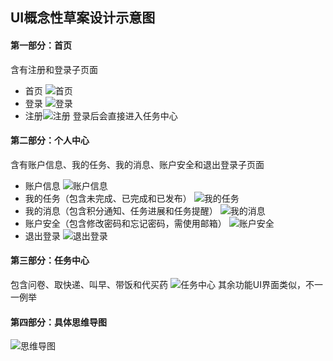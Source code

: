 ﻿## UI概念性草案设计示意图
#### 第一部分：首页
含有注册和登录子页面
* 首页
![首页](https://img-blog.csdnimg.cn/20190426203138562.png?x-oss-process=image/watermark,type_ZmFuZ3poZW5naGVpdGk,shadow_10,text_aHR0cHM6Ly9ibG9nLmNzZG4ubmV0L3dlaXhpbl8zNzgwMjIyOA==,size_16,color_FFFFFF,t_70)
* 登录 ![登录](https://img-blog.csdnimg.cn/20190426203200869.png?x-oss-process=image/watermark,type_ZmFuZ3poZW5naGVpdGk,shadow_10,text_aHR0cHM6Ly9ibG9nLmNzZG4ubmV0L3dlaXhpbl8zNzgwMjIyOA==,size_16,color_FFFFFF,t_70)
* 注册![注册](https://img-blog.csdnimg.cn/20190426203217223.png?x-oss-process=image/watermark,type_ZmFuZ3poZW5naGVpdGk,shadow_10,text_aHR0cHM6Ly9ibG9nLmNzZG4ubmV0L3dlaXhpbl8zNzgwMjIyOA==,size_16,color_FFFFFF,t_70)
登录后会直接进入任务中心
#### 第二部分：个人中心
含有账户信息、我的任务、我的消息、账户安全和退出登录子页面
* 账户信息
![账户信息](https://img-blog.csdnimg.cn/20190426203352962.png?x-oss-process=image/watermark,type_ZmFuZ3poZW5naGVpdGk,shadow_10,text_aHR0cHM6Ly9ibG9nLmNzZG4ubmV0L3dlaXhpbl8zNzgwMjIyOA==,size_16,color_FFFFFF,t_70)
* 我的任务（包含未完成、已完成和已发布）
![我的任务](https://img-blog.csdnimg.cn/20190426203500577.png?x-oss-process=image/watermark,type_ZmFuZ3poZW5naGVpdGk,shadow_10,text_aHR0cHM6Ly9ibG9nLmNzZG4ubmV0L3dlaXhpbl8zNzgwMjIyOA==,size_16,color_FFFFFF,t_70)
* 我的消息（包含积分通知、任务进展和任务提醒）
![我的消息](https://img-blog.csdnimg.cn/20190426203538888.png?x-oss-process=image/watermark,type_ZmFuZ3poZW5naGVpdGk,shadow_10,text_aHR0cHM6Ly9ibG9nLmNzZG4ubmV0L3dlaXhpbl8zNzgwMjIyOA==,size_16,color_FFFFFF,t_70)
* 账户安全（包含修改密码和忘记密码，需使用邮箱）
![账户安全](https://img-blog.csdnimg.cn/20190426203618507.png?x-oss-process=image/watermark,type_ZmFuZ3poZW5naGVpdGk,shadow_10,text_aHR0cHM6Ly9ibG9nLmNzZG4ubmV0L3dlaXhpbl8zNzgwMjIyOA==,size_16,color_FFFFFF,t_70)
* 退出登录
![退出登录](https://img-blog.csdnimg.cn/20190426203655683.png?x-oss-process=image/watermark,type_ZmFuZ3poZW5naGVpdGk,shadow_10,text_aHR0cHM6Ly9ibG9nLmNzZG4ubmV0L3dlaXhpbl8zNzgwMjIyOA==,size_16,color_FFFFFF,t_70)
#### 第三部分：任务中心
包含问卷、取快递、叫早、带饭和代买药
![任务中心](https://img-blog.csdnimg.cn/20190426204429363.png?x-oss-process=image/watermark,type_ZmFuZ3poZW5naGVpdGk,shadow_10,text_aHR0cHM6Ly9ibG9nLmNzZG4ubmV0L3dlaXhpbl8zNzgwMjIyOA==,size_16,color_FFFFFF,t_70)
其余功能UI界面类似，不一一例举
#### 第四部分：具体思维导图
![思维导图](https://img-blog.csdnimg.cn/20190426211801505.png?x-oss-process=image/watermark,type_ZmFuZ3poZW5naGVpdGk,shadow_10,text_aHR0cHM6Ly9ibG9nLmNzZG4ubmV0L3dlaXhpbl8zNzgwMjIyOA==,size_16,color_FFFFFF,t_70)

